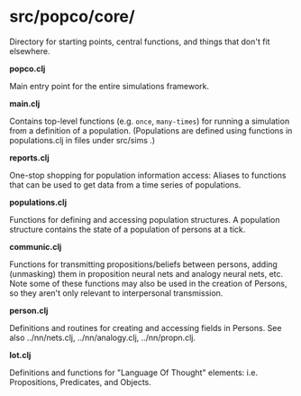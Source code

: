 src/popco/core/
=======

Directory for starting points, central functions, and things that
don't fit elsewhere.

**popco.clj**

Main entry point for the entire simulations framework.

**main.clj**

Contains top-level functions (e.g. `once`, `many-times`) for running a
simulation from a definition of a population.  (Populations are defined
using functions in populations.clj in files under src/sims .)

**reports.clj**

One-stop shopping for population information access: Aliases to
functions that can be used to get data from a time series of
populations.

**populations.clj**

Functions for defining and accessing population structures.  A
population structure contains the state of a population of persons at a
tick.

**communic.clj**

Functions for transmitting propositions/beliefs between persons,
adding (unmasking) them in proposition neural nets and analogy neural
nets, etc.  Note some of these functions may also be used in the
creation of Persons, so they aren't only relevant to interpersonal
transmission.

**person.clj**

Definitions and routines for creating and accessing fields in Persons.
See also ../nn/nets.clj, ../nn/analogy.clj, ../nn/propn.clj.

**lot.clj**

Definitions and functions for "Language Of Thought" elements: i.e.
Propositions, Predicates, and Objects.

